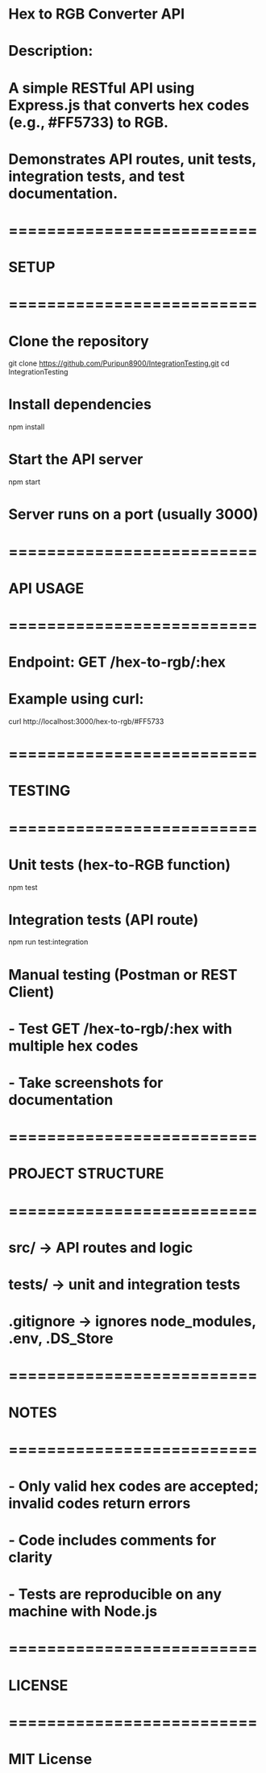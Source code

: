 # Hex to RGB Converter API

# Description:
# A simple RESTful API using Express.js that converts hex codes (e.g., #FF5733) to RGB.
# Demonstrates API routes, unit tests, integration tests, and test documentation.

# ==========================
# SETUP
# ==========================

# Clone the repository
git clone https://github.com/Puripun8900/IntegrationTesting.git
cd IntegrationTesting

# Install dependencies
npm install

# Start the API server
npm start
# Server runs on a port (usually 3000)

# ==========================
# API USAGE
# ==========================

# Endpoint: GET /hex-to-rgb/:hex
# Example using curl:
curl http://localhost:3000/hex-to-rgb/#FF5733

# ==========================
# TESTING
# ==========================

# Unit tests (hex-to-RGB function)
npm test

# Integration tests (API route)
npm run test:integration

# Manual testing (Postman or REST Client)
# - Test GET /hex-to-rgb/:hex with multiple hex codes
# - Take screenshots for documentation

# ==========================
# PROJECT STRUCTURE
# ==========================

# src/       → API routes and logic
# tests/     → unit and integration tests
# .gitignore → ignores node_modules, .env, .DS_Store

# ==========================
# NOTES
# ==========================

# - Only valid hex codes are accepted; invalid codes return errors
# - Code includes comments for clarity
# - Tests are reproducible on any machine with Node.js

# ==========================
# LICENSE
# ==========================

# MIT License
